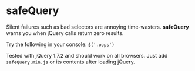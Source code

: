# safeQuery
Silent failures such as bad selectors are annoying time-wasters.
**safeQuery** warns you when jQuery calls return zero results.

Try the following in your console: `$('.oops')`

Tested with jQuery 1.7.2 and should work on all browsers. Just add `safeQuery.min.js` or its contents after loading jQuery.